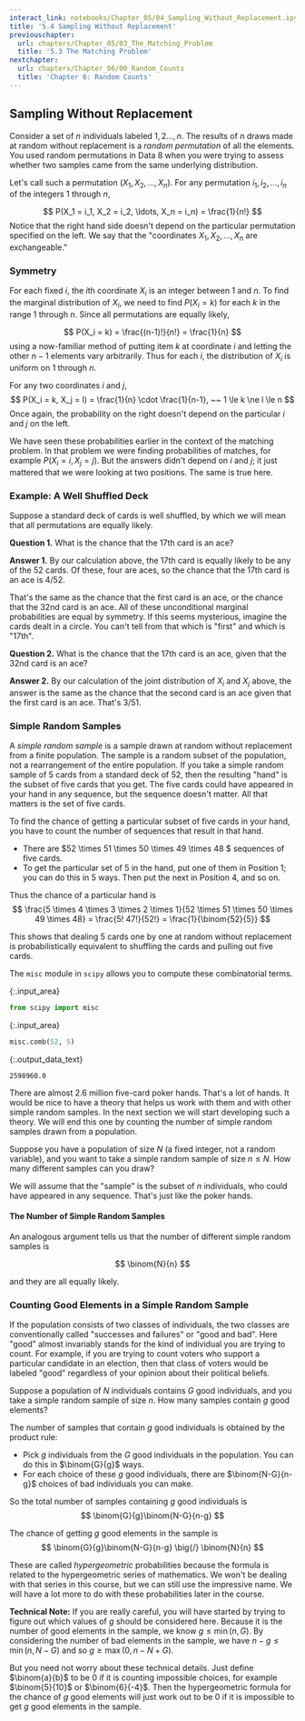 ```yaml
---
interact_link: notebooks/Chapter_05/04_Sampling_Without_Replacement.ipynb
title: '5.4 Sampling Without Replacement'
previouschapter:
  url: chapters/Chapter_05/03_The_Matching_Problem
  title: '5.3 The Matching Problem'
nextchapter:
  url: chapters/Chapter_06/00_Random_Counts
  title: 'Chapter 6: Random Counts'
---
```


## Sampling Without Replacement ##

Consider a set of $n$ individuals labeled $1, 2 \ldots , n$. The results of $n$ draws made at random without replacement is a *random permutation* of all the elements. You used random permutations in Data 8 when you were trying to assess whether two samples came from the same underlying distribution.

Let's call such a permutation $(X_1, X_2, \ldots , X_n)$. For any permutation $i_1, i_2, \ldots , i_n$ of the integers 1 through $n$,

$$
P(X_1 = i_1, X_2 = i_2, \ldots, X_n = i_n) = \frac{1}{n!}
$$
Notice that the right hand side doesn't depend on the particular permutation specified on the left. We say that the "coordinates $X_1, X_2, \ldots , X_n$ are exchangeable."

### Symmetry ###

For each fixed $i$, the $i$th coordinate $X_i$ is an integer between 1 and $n$. To find the marginal distribution of $X_i$, we need to find $P(X_i = k)$ for each $k$ in the range 1 through $n$. Since all permutations are equally likely,

$$
P(X_i = k) = \frac{(n-1)!}{n!} = \frac{1}{n}
$$
using a now-familiar method of putting item $k$ at coordinate $i$ and letting the other $n-1$ elements vary arbitrarily. Thus for each $i$, the distribution of $X_i$ is uniform on 1 through $n$.

For any two coordinates $i$ and $j$, 
$$
P(X_i = k, X_j = l) = \frac{1}{n} \cdot \frac{1}{n-1}, ~~
1 \le k \ne l \le n
$$
Once again, the probability on the right doesn't depend on the particular $i$ and $j$ on the left.

We have seen these probabilities earlier in the context of the matching problem. In that problem we were finding probabilities of matches, for example $P(X_i = i, X_j = j)$. But the answers didn't depend on $i$ and $j$; it just mattered that we were looking at two positions. The same is true here.

### Example: A Well Shuffled Deck ###
Suppose a standard deck of cards is well shuffled, by which we will mean that all permutations are equally likely.

**Question 1.** What is the chance that the 17th card is an ace?

**Answer 1.** By our calculation above, the 17th card is equally likely to be any of the 52 cards. Of these, four are aces, so the chance that the 17th card is an ace is 4/52.

That's the same as the chance that the first card is an ace, or the chance that the 32nd card is an ace. All of these unconditional marginal probabilities are equal by symmetry. If this seems mysterious, imagine the cards dealt in a circle. You can't tell from that which is "first" and which is "17th".

**Question 2.** What is the chance that the 17th card is an ace, given that the 32nd card is an ace?

**Answer 2.** By our calculation of the joint distribution of $X_i$ and $X_j$ above, the answer is the same as the chance that the second card is an ace given that the first card is an ace. That's 3/51.

### Simple Random Samples ###
A *simple random sample* is a sample drawn at random without replacement from a finite population. The sample is a random subset of the population, not a rearrangement of the entire population. If you take a simple random sample of 5 cards from a standard deck of 52, then the resulting "hand" is the subset of five cards that you get. The five cards could have appeared in your hand in any sequence, but the sequence doesn't matter. All that matters is the set of five cards.

To find the chance of getting a particular subset of five cards in your hand, you have to count the number of sequences that result in that hand.
- There are $52 \times 51 \times 50 \times 49 \times 48 $ sequences of five cards.
- To get the particular set of 5 in the hand, put one of them in Position 1; you can do this in 5 ways. Then put the next in Position 4, and so on.

Thus the chance of a particular hand is
$$
\frac{5 \times 4 \times 3 \times 2 \times 1}{52 \times 51 \times 50 \times 49 \times 48} 
= \frac{5! 47!}{52!} = \frac{1}{\binom{52}{5}}
$$

This shows that dealing 5 cards one by one at random without replacement is probabilistically equivalent to shuffling the cards and pulling out five cards.

The `misc` module in `scipy` allows you to compute these combinatorial terms.


{:.input_area}
```python
from scipy import misc
```


{:.input_area}
```python
misc.comb(52, 5)
```




{:.output_data_text}
```
2598960.0
```



There are almost 2.6 million five-card poker hands. That's a lot of hands. It would be nice to have a theory that helps us work with them and with other simple random samples. In the next section we will start developing such a theory. We will end this one by counting the number of simple random samples drawn from a population.

Suppose you have a population of size $N$ (a fixed integer, not a random variable), and you want to take a simple random sample of size $n \le N$. How many different samples can you draw?

We will assume that the "sample" is the subset of $n$ individuals, who could have appeared in any sequence. That's just like the poker hands. 

#### The Number of Simple Random Samples ####
An analogous argument tells us that the number of different simple random samples is 

$$
\binom{N}{n}
$$

and they are all equally likely.

### Counting Good Elements in a Simple Random Sample ###
If the population consists of two classes of individuals, the two classes are conventionally called "successes and failures" or "good and bad". Here "good" almost invariably stands for the kind of individual you are trying to count. For example, if you are trying to count voters who support a particular candidate in an election, then that class of voters would be labeled "good" regardless of your opinion about their political beliefs.

Suppose a population of $N$ individuals contains $G$ good individuals, and you take a simple random sample of size $n$. How many samples contain $g$ good elements?

The number of samples that contain $g$ good individuals is obtained by the product rule:
- Pick $g$ individuals from the $G$ good individuals in the population. You can do this in $\binom{G}{g}$ ways.
- For each choice of these $g$ good individuals, there are $\binom{N-G}{n-g}$ choices of bad individuals you can make.

So the total number of samples containing $g$ good individuals is
$$
\binom{G}{g}\binom{N-G}{n-g}
$$

The chance of getting $g$ good elements in the sample is
$$
\binom{G}{g}\binom{N-G}{n-g} \big{/} \binom{N}{n} 
$$

These are called *hypergeometric* probabilities because the formula is related to the hypergeometric series of mathematics. We won't be dealing with that series in this course, but we can still use the impressive name. We will have a lot more to do with these probabilities later in the course.

**Technical Note:**
If you are really careful, you will have started by trying to figure out which values of $g$ should be considered here. Because it is the number of good elements in the sample, we know $g \le \min(n, G)$. By considering the number of bad elements in the sample, we have $n-g \le \min(n, N-G)$ and so $g \ge \max(0, n-N+G)$.

But you need not worry about these technical details. Just define $\binom{a}{b}$ to be 0 if it is counting impossible choices, for example $\binom{5}{10}$ or $\binom{6}{-4}$. Then the hypergeometric formula for the chance of $g$ good elements will just work out to be 0 if it is impossible to get $g$ good elements in the sample.
